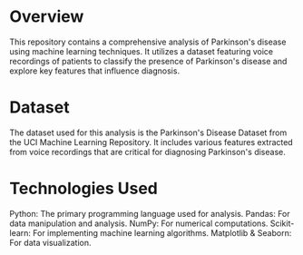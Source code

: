 # Overview
This repository contains a comprehensive analysis of Parkinson's disease using machine learning techniques. It utilizes a dataset featuring voice recordings of patients to classify the presence of Parkinson's disease and explore key features that influence diagnosis.
# Dataset
The dataset used for this analysis is the Parkinson's Disease Dataset from the UCI Machine Learning Repository. It includes various features extracted from voice recordings that are critical for diagnosing Parkinson's disease.
# Technologies Used
Python: The primary programming language used for analysis.
Pandas: For data manipulation and analysis.
NumPy: For numerical computations.
Scikit-learn: For implementing machine learning algorithms.
Matplotlib & Seaborn: For data visualization.

